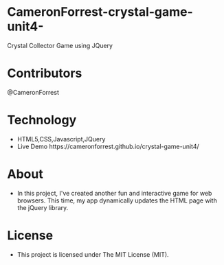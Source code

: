 # CameronForrest-crystal-game-unit4-
Crystal Collector Game using JQuery
<h1>Contributors</h1>
<p>@CameronForrest</p>
<h1>Technology</h1>
<ul>
  <li>HTML5,CSS,Javascript,JQuery</li>
  <li>Live Demo https://cameronforrest.github.io/crystal-game-unit4/ </li>
</ul>
<h1>About</h1>
<ul>
<li>In this project, I've created another fun and interactive game for web browsers. This time, my app dynamically updates the HTML page with the jQuery library.
</ul>
<h1>License</h1>
<ul>  
  <li>This project is licensed under The MIT License (MIT).</li>
 </ul>
